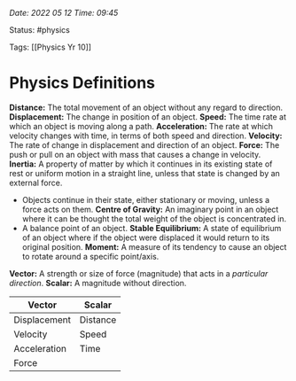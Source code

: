 
*Date: 2022 05 12 Time: 09:45*

Status: #physics

Tags: [[Physics Yr 10]]

# Physics Definitions

**Distance:** The total movement of an object without any regard to direction.
**Displacement:** The change in position of an object.
**Speed:** The time rate at which an object is moving along a path.
**Acceleration:** The rate at which velocity changes with time, in terms of both speed and direction.
**Velocity:** The rate of change in displacement and direction of an object.
**Force:** The push or pull on an object with mass that causes a change in velocity.
**Inertia:** A property of matter by which it continues in its existing state of rest or uniform motion in a straight line, unless that state  is changed by an external force.
- Objects continue in their state, either stationary or moving, unless a force acts on them. 
**Centre of Gravity:** An imaginary point in an object where it can be thought the total weight of the object is concentrated in.
- A balance point of an object.
**Stable Equilibrium:** A state of equilibrium of an object where if the object were displaced it would return to its original position.
**Moment:** A measure of its tendency to cause an object to rotate around a specific point/axis.

**Vector:** A strength or size of force (magnitude) that acts in a *particular direction*.
**Scalar:** A magnitude without direction.

| Vector       | Scalar   |
| ------------ | -------- |
| Displacement | Distance |
| Velocity     | Speed    |
| Acceleration | Time     |
| Force             |          |
